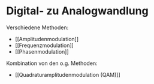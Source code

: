 # Digital- zu Analogwandlung

Verschiedene Methoden:

- [[Amplitudenmodulation]]
- [[Frequenzmodulation]]
- [[Phasenmodulation]]

Kombination von den o.g. Methoden:

- [[Quadraturamplitudenmodulation (QAM)]]
